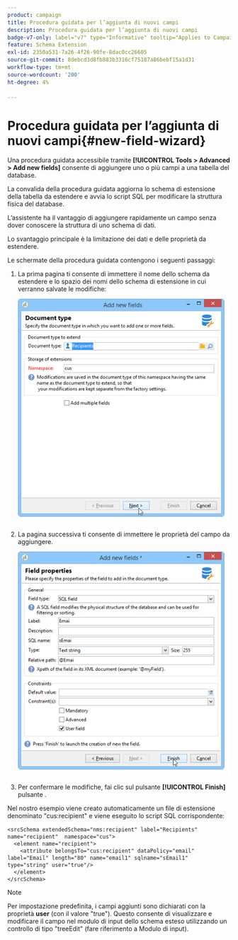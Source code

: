 ```yaml
---
product: campaign
title: Procedura guidata per l’aggiunta di nuovi campi
description: Procedura guidata per l’aggiunta di nuovi campi
badge-v7-only: label="v7" type="Informative" tooltip="Applies to Campaign Classic v7 only"
feature: Schema Extension
exl-id: 2350a531-7a26-4f26-90fe-8dac0cc26605
source-git-commit: 8debcd3d8fb883b3316cf75187a86bebf15a1d31
workflow-type: tm+mt
source-wordcount: '200'
ht-degree: 4%

---
```


# Procedura guidata per l’aggiunta di nuovi campi{#new-field-wizard}


Una procedura guidata accessibile tramite **[!UICONTROL Tools > Advanced > Add new fields]** consente di aggiungere uno o più campi a una tabella del database.

La convalida della procedura guidata aggiorna lo schema di estensione della tabella da estendere e avvia lo script SQL per modificare la struttura fisica del database.

L’assistente ha il vantaggio di aggiungere rapidamente un campo senza dover conoscere la struttura di uno schema di dati.

Lo svantaggio principale è la limitazione dei dati e delle proprietà da estendere.

Le schermate della procedura guidata contengono i seguenti passaggi:

1. La prima pagina ti consente di immettere il nome dello schema da estendere e lo spazio dei nomi dello schema di estensione in cui verranno salvate le modifiche:

   ![](assets/d_ncs_integration_schema_addfield.png)

1. La pagina successiva ti consente di immettere le proprietà del campo da aggiungere.

   ![](assets/d_ncs_integration_schema_addfield2.png)

1. Per confermare le modifiche, fai clic sul pulsante **[!UICONTROL Finish]** pulsante .

Nel nostro esempio viene creato automaticamente un file di estensione denominato &quot;cus:recipient&quot; e viene eseguito lo script SQL corrispondente:

```
<srcSchema extendedSchema="nms:recipient" label="Recipients" name="recipient"  namespace="cus">  
  <element name="recipient">    
    <attribute belongsTo="cus:recipient" dataPolicy="email" label="Email" length="80" name="email1" sqlname="sEmail1" type="string" user="true"/>  
  </element>
</srcSchema>
```

>[!NOTE]
>
>Per impostazione predefinita, i campi aggiunti sono dichiarati con la proprietà **user** (con il valore &quot;true&quot;). Questo consente di visualizzare e modificare il campo nel modulo di input dello schema esteso utilizzando un controllo di tipo &quot;treeEdit&quot; (fare riferimento a Modulo di input).
